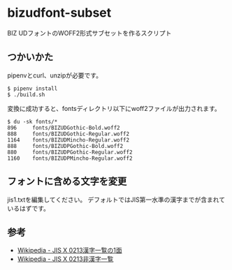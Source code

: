 # bizudfont-subset
BIZ UDフォントのWOFF2形式サブセットを作るスクリプト

## つかいかた
pipenvとcurl、unzipが必要です。

```Shell
$ pipenv install
$ ./build.sh
```

変換に成功すると、fontsディレクトリ以下にwoff2ファイルが出力されます。
```Shell
$ du -sk fonts/*
896     fonts/BIZUDGothic-Bold.woff2
888     fonts/BIZUDGothic-Regular.woff2
1164    fonts/BIZUDMincho-Regular.woff2
888     fonts/BIZUDPGothic-Bold.woff2
880     fonts/BIZUDPGothic-Regular.woff2
1160    fonts/BIZUDPMincho-Regular.woff2
```

## フォントに含める文字を変更
jis1.txtを編集してください。
デフォルトではJIS第一水準の漢字までが含まれているはずです。

## 参考
- [Wikipedia - JIS X 0213漢字一覧の1面](https://ja.wikipedia.org/wiki/JIS_X_0213%E6%BC%A2%E5%AD%97%E4%B8%80%E8%A6%A7%E3%81%AE1%E9%9D%A2)
- [Wikipedia - JIS X 0213非漢字一覧](https://ja.wikipedia.org/wiki/JIS_X_0213%E9%9D%9E%E6%BC%A2%E5%AD%97%E4%B8%80%E8%A6%A7)
